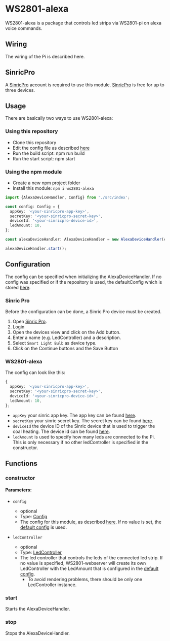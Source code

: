 # WS2801-alexa

WS2801-alexa is a package that controls led strips via WS2801-pi on alexa voice commands.

## Wiring

The wiring of the Pi is described here.

## SinricPro

A [SinricPro](https://sinric.pro/) account is required to use this module.
[SinricPro](https://sinric.pro/) is free for up to three devices.

## Usage

There are basically two ways to use WS2801-alexa:

### Using this repository

- Clone this repository
- Edit the config file as described [here](#configuration)
- Run the build script: npm run build
- Run the start script: npm start

### Using the npm module

- Create a new npm project folder
- Install this module: `npm i ws2801-alexa`

```typescript
import {AlexaDeviceHandler, Config} from './src/index';

const config: Config = {
  appKey: '<your-sinricpro-app-key>',
  secretKey: '<your-sinricpro-secret-key>',
  deviceId: '<your-sinricpro-device-id>',
  ledAmount: 10,
};

const alexaDeviceHandler: AlexaDeviceHandler = new AlexaDeviceHandler(config);

alexaDeviceHandler.start();
```

## Configuration

The config can be specified when initializing the AlexaDeviceHandler.
If no config was specified or if the repository is used, the defaultConfig which is stored [here](./src/config/config.ts).

### Sinric Pro

Before the configuration can be done, a Sinric Pro device must be created.

1. Open [Sinric Pro](https://sinric.pro/).
2. Login
3. Open the devices view and click on the Add button.
4. Enter a name (e.g. LedController) and a description.
5. Select `Smart Light Bulb` as device type.
6. Click on the Continue buttons and the Save Button

### WS2801-alexa

The config can look like this:
```typescript
{
  appKey: '<your-sinricpro-app-key>',
  secretKey: '<your-sinricpro-secret-key>',
  deviceId: '<your-sinricpro-device-id>',
  ledAmount: 10,
};
```

- `appKey` your sinric app key. The app key can be found [here](https://portal.sinric.pro/credential/list).
- `secretKey` your sinric secret key. The secret key can be found [here](https://portal.sinric.pro/credential/list).
- `deviceId` the device ID of the Sinric device that is used to trigger the coal heating. The device id can be found [here](https://portal.sinric.pro/device/list).
- `ledAmount` is used to specify how many leds are connected to the Pi. This is only necessary if no other ledController is specified in the constructor.

## Functions

### constructor

#### Parameters:

- `config`
  - optional
  - Type: [Config](./src/types/config.ts)
  - The config for this module, as described [here](#Configuration). If no value is set, the [default config](./src/config/config.ts) is used.

- `ledController`
  - optional
  - Type: [LedController](https://github.com/SteffenKn/WS2801-PI/blob/develop/src/index.ts#L44)
  - The led controller that controls the leds of the connected led strip. If no value is specified, WS2801-webserver will create its own LedController with the LedAmount that is configured in the [default config](./src/config/config.ts).
    - To avoid rendering problems, there should be only one LedController instance.

### start

Starts the AlexaDeviceHandler.

### stop

Stops the AlexaDeviceHandler.
